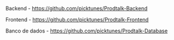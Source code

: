 Backend - https://github.com/picktunes/Prodtalk-Backend 

Frontend - https://github.com/picktunes/Prodtalk-Frontend

Banco de dados - https://github.com/picktunes/Prodtalk-Database
